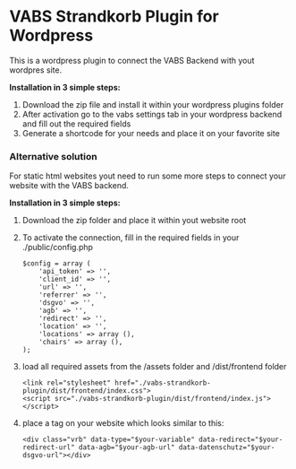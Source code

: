 # VABS Strandkorb Plugin for Wordpress

This is a wordpress plugin to connect the VABS Backend with yout wordpres site.

**Installation in 3 simple steps:**

1. Download the zip file and install it within your wordpress plugins folder
2. After activation go to the vabs settings tab in your wordpress backend and fill out the required fields
3. Generate a shortcode for your needs and place it on your favorite site

### Alternative solution

For static html websites yout need to run some more steps to connect your website with the VABS backend.

**Installation in 3 simple steps:**

1.  Download the zip folder and place it within yout website root
2.  To activate the connection, fill in the required fields in your ./public/config.php

        $config = array (
            'api_token' => '',
            'client_id' => '',
            'url' => '',
            'referrer' => '',
            'dsgvo' => '',
            'agb' => '',
            'redirect' => '',
            'location' => '',
            'locations' => array (),
            'chairs' => array (),
        );

3.  load all required assets from the /assets folder and /dist/frontend folder

        <link rel="stylesheet" href="./vabs-strandkorb-plugin/dist/frontend/index.css">
        <script src="./vabs-strandkorb-plugin/dist/frontend/index.js"></script>

4.  place a tag on your website which looks similar to this:

        <div class="vrb" data-type="$your-variable" data-redirect="$your-redirect-url" data-agb="$your-agb-url" data-datenschutz="$your-dsgvo-url"></div>
